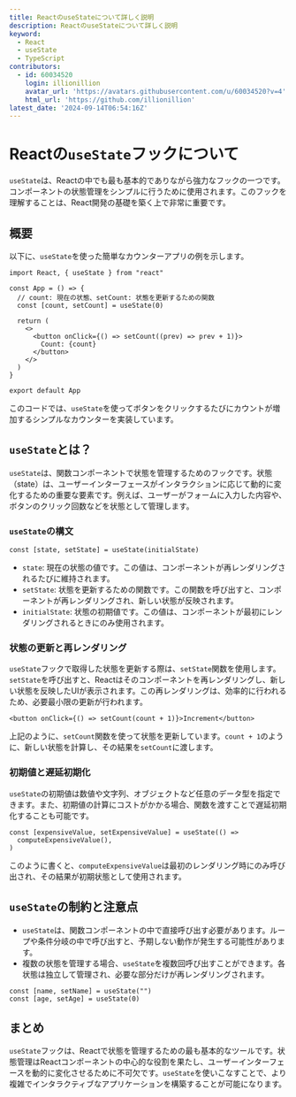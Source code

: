 ```yaml
---
title: ReactのuseStateについて詳しく説明
description: ReactのuseStateについて詳しく説明
keyword:
  - React
  - useState
  - TypeScript
contributors:
  - id: 60034520
    login: illionillion
    avatar_url: 'https://avatars.githubusercontent.com/u/60034520?v=4'
    html_url: 'https://github.com/illionillion'
latest_date: '2024-09-14T06:54:16Z'
---
```


# Reactの`useState`フックについて

`useState`は、Reactの中でも最も基本的でありながら強力なフックの一つです。コンポーネントの状態管理をシンプルに行うために使用されます。このフックを理解することは、React開発の基礎を築く上で非常に重要です。

## 概要

以下に、`useState`を使った簡単なカウンターアプリの例を示します。

```tsx
import React, { useState } from "react"

const App = () => {
  // count: 現在の状態、setCount: 状態を更新するための関数
  const [count, setCount] = useState(0)

  return (
    <>
      <button onClick={() => setCount((prev) => prev + 1)}>
        Count: {count}
      </button>
    </>
  )
}

export default App
```

このコードでは、`useState`を使ってボタンをクリックするたびにカウントが増加するシンプルなカウンターを実装しています。

## `useState`とは？

`useState`は、関数コンポーネントで状態を管理するためのフックです。状態（state）は、ユーザーインターフェースがインタラクションに応じて動的に変化するための重要な要素です。例えば、ユーザーがフォームに入力した内容や、ボタンのクリック回数などを状態として管理します。

### `useState`の構文

```tsx
const [state, setState] = useState(initialState)
```

- `state`: 現在の状態の値です。この値は、コンポーネントが再レンダリングされるたびに維持されます。
- `setState`: 状態を更新するための関数です。この関数を呼び出すと、コンポーネントが再レンダリングされ、新しい状態が反映されます。
- `initialState`: 状態の初期値です。この値は、コンポーネントが最初にレンダリングされるときにのみ使用されます。

### 状態の更新と再レンダリング

`useState`フックで取得した状態を更新する際は、`setState`関数を使用します。`setState`を呼び出すと、Reactはそのコンポーネントを再レンダリングし、新しい状態を反映したUIが表示されます。この再レンダリングは、効率的に行われるため、必要最小限の更新が行われます。

```tsx
<button onClick={() => setCount(count + 1)}>Increment</button>
```

上記のように、`setCount`関数を使って状態を更新しています。`count + 1`のように、新しい状態を計算し、その結果を`setCount`に渡します。

### 初期値と遅延初期化

`useState`の初期値は数値や文字列、オブジェクトなど任意のデータ型を指定できます。また、初期値の計算にコストがかかる場合、関数を渡すことで遅延初期化することも可能です。

```tsx
const [expensiveValue, setExpensiveValue] = useState(() =>
  computeExpensiveValue(),
)
```

このように書くと、`computeExpensiveValue`は最初のレンダリング時にのみ呼び出され、その結果が初期状態として使用されます。

## `useState`の制約と注意点

- `useState`は、関数コンポーネントの中で直接呼び出す必要があります。ループや条件分岐の中で呼び出すと、予期しない動作が発生する可能性があります。
- 複数の状態を管理する場合、`useState`を複数回呼び出すことができます。各状態は独立して管理され、必要な部分だけが再レンダリングされます。

```tsx
const [name, setName] = useState("")
const [age, setAge] = useState(0)
```

## まとめ

`useState`フックは、Reactで状態を管理するための最も基本的なツールです。状態管理はReactコンポーネントの中心的な役割を果たし、ユーザーインターフェースを動的に変化させるために不可欠です。`useState`を使いこなすことで、より複雑でインタラクティブなアプリケーションを構築することが可能になります。
